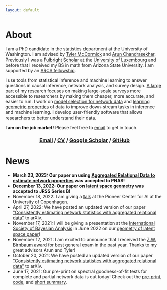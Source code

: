 ```yaml
---
layout: default
---
```


# About

I am a PhD candidate in the statistics department at the University of Washington. I am advised by [Tyler McCormick](https://thmccormick.github.io/) and [Arun Chandrasekhar](https://web.stanford.edu/~arungc/). Previously I was a [Fulbright Scholar](https://us.fulbrightonline.org) at the [University of Luxembourg](https://wwwen.uni.lu) and before that I received my BS in math from Arizona State University. <!-- I have worked with Yen-Chi Chen in the UW stats department and Clark Taylor at the Air Force Research Lab. -->
I am supported by an [ARCS fellowship](https://www.arcsfoundation.org/national-homepage). 

I use tools from statistical inference and machine learning to answer questions in causal inference, network analysis, and survey design. [A large part](https://arxiv.org/abs/1908.09881) of my research focuses on making large-scale surveys more accessible to researchers by making them cheaper, more accurate, and easier to run. I work on [model selection for network data](https://arxiv.org/abs/2106.09702) and [learning geometric properties](https://arxiv.org/abs/2012.10559) of data to improve down-stream tasks in inference and machine learning. I develop user-friendly software that allows researchers to better understand their data. 


**I am on the job market!** Please feel free to <a href="mailto:sl223@uw.edu">email</a> to get in touch.

<h3 align="center">
  <a href="mailto:sl223@uw.edu">Email</a> / <a href="https://slubold.github.io/LuboldCV2.pdf">CV</a> / <a href="https://scholar.google.com/citations?user=Ab-RAckAAAAJ&hl=en">Google Scholar</a> / <a href="https://github.com/slubold">GitHub</a>
</h3>

<!-- Here is my [CV](https://slubold.github.io/LuboldCV_V2.pdf). -->

<!-- 
# Research
My research covers a host of network and data science topics, and I work on causal inference, network analysis, and survey design. 

I am passionate about developing user-friendly and interpretable software that allows researchers to better understand and learn from data.

See [here](./research-publications.html) for more information on my research and recent publications.

# Teaching
I am passionate about mentoring and teaching. See [here](./teaching.html) for more information.  -->

# News 
- **March 23, 2023: Our paper on using [Aggregated Relational Data to estimate network properties](https://arxiv.org/abs/1908.09881) was accepted to PNAS!**
- **December 13, 2022: Our paper on [latent space geometry](https://arxiv.org/abs/2012.10559) was accepted to JRSS Series B!**
- November 18, 2022: I am giving a [talk](https://di.ku.dk/english/events/pioneer-centre-for-ai-talk-shane-lubold/) at the Pioneer Center for AI at the University of Copenhagen. 
- April 27, 2022: We have posted an updated version of our paper ["Consistently estimating network statistics with aggregated relational data"](https://slubold.github.io/ARD_Consistent_Estimation/) to arXiv. 
- November 17, 2021: I will be giving a presentation at the [International Society of Bayesian Analysis](https://isbawebmaster.github.io/ISBA2022/) in June 2022 on our [geometry of latent space paper](https://arxiv.org/abs/2012.10559)!
- November 12, 2021: I am excited to announce that I received the [Z.W. Birnbaum award](https://stat.uw.edu/news-resources/articles/2020-2021-zw-birnbaum-award-and-dorothy-m-gilford-teaching-award) for best general exam in the past year. Thanks to my great advisors Arun and Tyler!
- October 20, 2021: We have posted an updated version of our paper ["Consistently estimating network statistics with aggregated relational data"](https://slubold.github.io/ARD_Consistent_Estimation/) to arXiv. 
- June 17, 2021: Our pre-print on spectral goodness-of-fit tests for complete and partial network data is out today! Check out the [pre-print](https://arxiv.org/abs/2106.09702), [code](https://github.com/slubold/LS_Geometry), and [short summary](GOF_Summary.md). 





